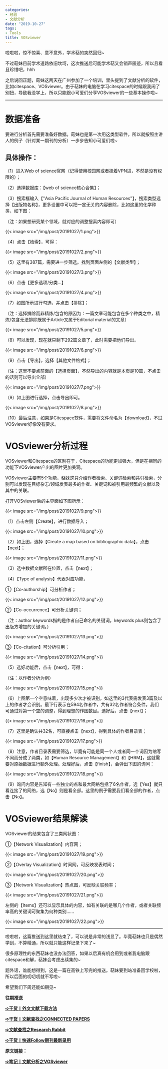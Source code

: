 ```yaml
---
categories:
- 经验
- 文献分析
date: "2019-10-27"
tags:
- Tools
title: VOSviewer
---
```


啦啦啦，惊不惊喜、意不意外，学术萜的突然回归~

<!--more-->

不过萜妹目前学术道路依旧坎坷，这次推送后可能学术萜又会销声匿迹，所以且看且珍惜吧，hhh

之后说回正题，萜妹这两天在广州参加了一个培训，里头提到了文献分析的软件，比如citespace、VOSviewer。由于萜妹的电脑在学习citespace的时候跟我闹了别扭，导致我没学上，所以只能跟小可爱们分享VOSviewer的一些基本操作啦~

---

# **数据准备**

要进行分析首先需要准备好数据。萜妹也是第一次用这类型软件，所以就按照主讲人的例子（针对某一期刊的分析）一步步告知小可爱们啦~

## 具体操作：

（1）进入Web of science官网（记得使用校园网或者挂着VPN进，不然是没有权限的）；

（2）选择数据库：【web of science核心合集】；

（3）搜索框输入【"Asia Pacific Journal of Human Resources"】，搜索类型选择【出版物名称】，更多设置中可以把一定无关的内容删除，比如这里的化学种类，如下图：

（注：如果想研究某个领域，就对应的调整搜索内容即可）

{{< image src="/img/post/20191027/1.png">}}

（4）点击【检索】，可得：

{{< image src="/img/post/20191027/2.png">}}

（5）这里有387篇，需要进一步筛选。找到页面左侧的【文献类型】；

{{< image src="/img/post/20191027/3.png">}}

（6）点击【更多选项/分类…】

{{< image src="/img/post/20191027/4.png">}}

（7）如图所示进行勾选，并点击【排除】；

（注：选择排除而非精炼/包含的原因为：一篇文章可能包含在多个种类之中，精炼/包含无法排除既属于Article又属于Editorial material的文章）

{{< image src="/img/post/20191027/5.png">}}

（8）可以发现，现在就只剩下292篇文章了，此时需要把他们导出。

{{< image src="/img/post/20191027/6.png">}}

（9）点击【导出】，选择【其他文件格式】；

（注：这里不要点前面的【选择页面】，不然导出的内容就是本页是10篇，不点击的话则可以导出全部）

{{< image src="/img/post/20191027/7.png">}}

（9）如上图进行选择，点击导出即可。

{{< image src="/img/post/20191027/8.png">}}

（10）最后注意，如果是Citespace软件，需要将文件命名为【download】，不过VOSviewer好像没有要求。
# **VOSviewer分析过程**

VOSviewer和CItespace的区别在于，Citespace的功能更加强大，但是在相同的功能下VOSviewer产出的图片更加美观。

VOSviewer主要有5个功能，萜妹这只介绍作者检索、关键词检索和共引检索，分别可以发现在目标杂志/领域发表最多的作者、关键词和被引用最频繁的文献以及其中的关联。

打开VOSviewer后的主界面如下图所示：

{{< image src="/img/post/20191027/9.png">}}

（1）点击左侧【Create】，进行数据导入；

{{< image src="/img/post/20191027/10.png">}}

（2）如上图，选择【Create a map based on bibliographic data】，点击【next】；

{{< image src="/img/post/20191027/11.png">}}

（3）选中数据文献所在位置，点击【next】；

（4）【Type of analysis】代表对应功能，

①【Co-authorship】可分析作者；

{{< image src="/img/post/20191027/12.png">}}

②【Co-occurrence】可分析关键词；

（注：author keywords指的是作者自己命名的关键词，keywords plus则包含了出版方增加的关键词。）

{{< image src="/img/post/20191027/13.png">}}

③【Co-citation】可分析引用；

{{< image src="/img/post/20191027/14.png">}}

（5）选好功能后，点击【next】，可得：

（注：以作者分析为例）

{{< image src="/img/post/20191027/15.png">}}

（6）上图第一个空意味着，出现多少次才被识别，如这里的3代表需发表3篇及以上的作者才会识别。最下行表示在594名作者中，共有32名作者符合条件。我们可通过对第一个空的调整，得到理想的作图数目。选好后，点击【next】；

{{< image src="/img/post/20191027/16.png">}}

（7）这里是确认共32名，可直接点击【next】，得到具体的作者目录表；

{{< image src="/img/post/20191027/17.png">}}

（8）注意，作者目录表需要筛选，毕竟有可能是同一个人或者同一个词因为缩写不同而分成了两类，如【Human Resource Management】和【HRM】，这就需要对原始数据进行额外处理。处理好后，点击【finish】，会弹出下图的询问：

{{< image src="/img/post/20191027/18.png">}}

（9）询问内容是告知有一些独立的点和最大网络包括了6名作者，选【Yes】就只看连接了的网络，选【No】则是看全部。这里的例子需要我们看全部的作者，点击【No】。

# **VOSviewer结果解读**

VOSviewer的结果包含了三类网状图：

①【Network Visualization】内容网；

{{< image src="/img/post/20191027/19.png">}}

②【Overlay Visualization】时间网，可反映发表时间；

{{< image src="/img/post/20191027/20.png">}}

③【Network Visualization】热点图，可反映关联频率；

{{< image src="/img/post/20191027/21.png">}}

左侧的【Items】还可以显示具体的内容，如有关联的是哪几个作者，或者关联频率高的关键词可聚集为何种类别……

{{< image src="/img/post/20191027/22.png">}}

---

啦啦啦，这篇推送到这里就结束了，可以说是非常的浅显了。毕竟萜妹也只是偶然学到，不算精通，所以就只能这样记录下来了~

很多原理性的东西萜妹也没办法回答，如果以后真有机会用到或者我电脑跟citespace和解，萜妹会考虑出续集的~

题外话，谁能想得到，这是一篇在高铁上写完的推送。萜妹要到站准备回学校啦，所以后面的叨叨叨就不写啦~

希望我们下周还能如期见~

**往期推送**

**[➪干货丨外文文献下载方法](https://mp.weixin.qq.com/s?__biz=MzIwMDk1OTM2OQ==&mid=2247484316&idx=1&sn=3705f21c9cf7c2ef8038a0144233177d&chksm=96f4777aa183fe6cef2f66a2d38eb39520cdfe8c089f87438dba63c7a6076b86417f9bd6fc92&token=392107249&lang=zh_CN&scene=21#wechat_redirect)**

**[➪干货丨文献查找之CONNECTED PAPERS](https://mp.weixin.qq.com/s?__biz=MzIwMDk1OTM2OQ==&mid=2247485434&idx=1&sn=339c57507a69d77be3833a7f818a7756&chksm=96f4731ca183fa0a6044750ff7538e1fdb5d2c2f4dd565f87eef601ea458c26ae677bdde6068&token=1965372886&lang=zh_CN&scene=21#wechat_redirect)**

**[➪文献查找之Research Rabbit](https://mp.weixin.qq.com/s?__biz=MzIwMDk1OTM2OQ==&mid=2247486132&idx=1&sn=8754765a457a6277a2a4dcf6e83cb6cd&chksm=96f47e52a183f7449a049f84ef2222c71d4daf7499bebeb5278a12f30b2ea30cee83ee804fb0&token=1547359331&lang=zh_CN#rd)**

**[➪干货丨快速Follow期刊最新录用](https://mp.weixin.qq.com/s?__biz=MzIwMDk1OTM2OQ==&mid=2247486087&idx=1&sn=bf12184e0ede59613cad02909fdaaa8c&chksm=96f47e61a183f77742ef8507c9be31d04acc97f41f75332c6dc75b763aedf20ef2a8e02f76bb&token=1965372886&lang=zh_CN&scene=21#wechat_redirect)**

**原文链接：**

**[➪笔记丨文献分析之VOSviewer](https://mp.weixin.qq.com/s?__biz=MzIwMDk1OTM2OQ==&mid=2247484940&idx=1&sn=329bec2a8a5b3f65fb66509720a33077&chksm=96f472eaa183fbfc3c2943fa6cbf8d31d2fd3d729358a7288b5eb8967d0bab4c57663139ead7&token=627264471&lang=zh_CN&scene=21#wechat_redirect)**

